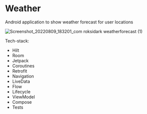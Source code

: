 # Weather
Android application to show weather forecast for user locations

![Screenshot_20220809_183201_com roksidark weatherforecast (1)](https://user-images.githubusercontent.com/90980503/183704523-269fdc68-4d13-46cb-9edc-656ec0fac6ac.png)

Tech-stack:

- Hilt
- Room
- Jetpack
- Coroutines
- Retrofit
- Navigation 
- LiveData 
- Flow
- Lifecycle 
- ViewModel
- Compose
- Tests
